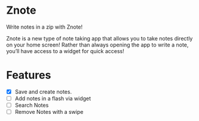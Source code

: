 # Znote
Write notes in a zip with Znote!

Znote is a new type of note taking app that allows you to take notes directly on your home screen!
Rather than always opening the app to write a note, 
you’ll have access to a widget for quick access! 

# Features

- [x] Save and create notes.
- [ ] Add notes in a flash via widget
- [ ] Search Notes
- [ ] Remove Notes with a swipe
